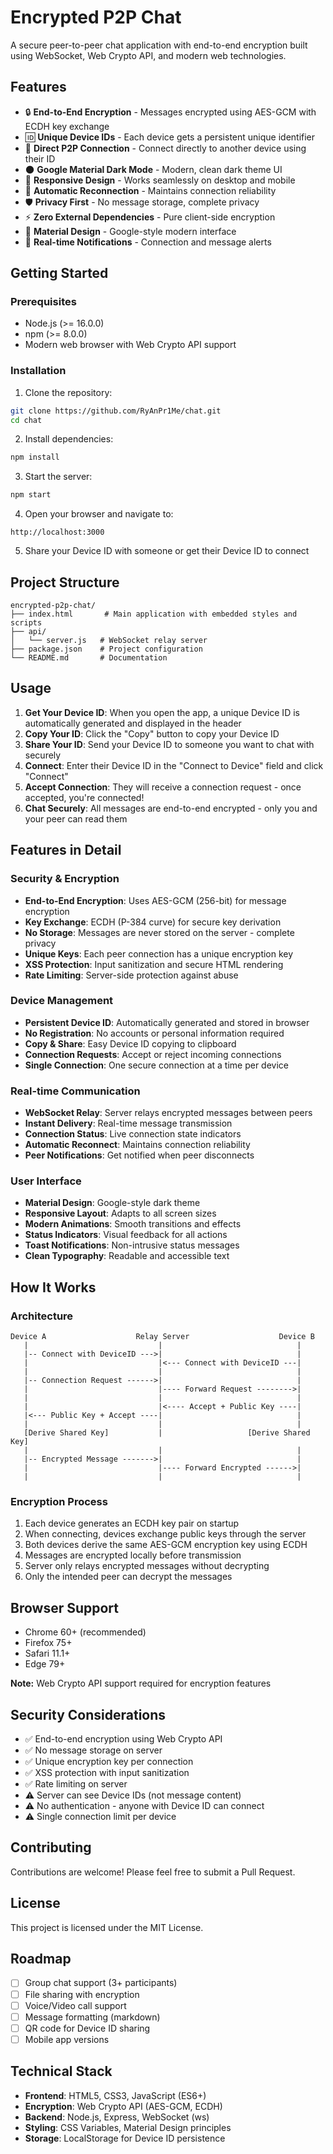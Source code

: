 # Encrypted P2P Chat

A secure peer-to-peer chat application with end-to-end encryption built using WebSocket, Web Crypto API, and modern web technologies.

## Features

- 🔒 **End-to-End Encryption** - Messages encrypted using AES-GCM with ECDH key exchange
- 🆔 **Unique Device IDs** - Each device gets a persistent unique identifier
- 🔗 **Direct P2P Connection** - Connect directly to another device using their ID
- 🌑 **Google Material Dark Mode** - Modern, clean dark theme UI
- 📱 **Responsive Design** - Works seamlessly on desktop and mobile
- 🔄 **Automatic Reconnection** - Maintains connection reliability
- 🛡️ **Privacy First** - No message storage, complete privacy
- ⚡ **Zero External Dependencies** - Pure client-side encryption
- 🎨 **Material Design** - Google-style modern interface
- 🔔 **Real-time Notifications** - Connection and message alerts

## Getting Started

### Prerequisites

- Node.js (>= 16.0.0)
- npm (>= 8.0.0)
- Modern web browser with Web Crypto API support

### Installation

1. Clone the repository:
```bash
git clone https://github.com/RyAnPr1Me/chat.git
cd chat
```

2. Install dependencies:
```bash
npm install
```

3. Start the server:
```bash
npm start
```

4. Open your browser and navigate to:
```
http://localhost:3000
```

5. Share your Device ID with someone or get their Device ID to connect

## Project Structure

```
encrypted-p2p-chat/
├── index.html       # Main application with embedded styles and scripts
├── api/
│   └── server.js   # WebSocket relay server
├── package.json    # Project configuration
└── README.md       # Documentation
```

## Usage

1. **Get Your Device ID**: When you open the app, a unique Device ID is automatically generated and displayed in the header
2. **Copy Your ID**: Click the "Copy" button to copy your Device ID
3. **Share Your ID**: Send your Device ID to someone you want to chat with securely
4. **Connect**: Enter their Device ID in the "Connect to Device" field and click "Connect"
5. **Accept Connection**: They will receive a connection request - once accepted, you're connected!
6. **Chat Securely**: All messages are end-to-end encrypted - only you and your peer can read them

## Features in Detail

### Security & Encryption
- **End-to-End Encryption**: Uses AES-GCM (256-bit) for message encryption
- **Key Exchange**: ECDH (P-384 curve) for secure key derivation
- **No Storage**: Messages are never stored on the server - complete privacy
- **Unique Keys**: Each peer connection has a unique encryption key
- **XSS Protection**: Input sanitization and secure HTML rendering
- **Rate Limiting**: Server-side protection against abuse

### Device Management
- **Persistent Device ID**: Automatically generated and stored in browser
- **No Registration**: No accounts or personal information required
- **Copy & Share**: Easy Device ID copying to clipboard
- **Connection Requests**: Accept or reject incoming connections
- **Single Connection**: One secure connection at a time per device

### Real-time Communication
- **WebSocket Relay**: Server relays encrypted messages between peers
- **Instant Delivery**: Real-time message transmission
- **Connection Status**: Live connection state indicators
- **Automatic Reconnect**: Maintains connection reliability
- **Peer Notifications**: Get notified when peer disconnects

### User Interface
- **Material Design**: Google-style dark theme
- **Responsive Layout**: Adapts to all screen sizes
- **Modern Animations**: Smooth transitions and effects
- **Status Indicators**: Visual feedback for all actions
- **Toast Notifications**: Non-intrusive status messages
- **Clean Typography**: Readable and accessible text

## How It Works

### Architecture
```
Device A                    Relay Server                    Device B
   |                             |                              |
   |-- Connect with DeviceID --->|                              |
   |                             |<--- Connect with DeviceID ---|
   |                             |                              |
   |-- Connection Request ------>|                              |
   |                             |---- Forward Request -------->|
   |                             |                              |
   |                             |<---- Accept + Public Key ----|
   |<--- Public Key + Accept ----|                              |
   |                             |                              |
   [Derive Shared Key]           |                   [Derive Shared Key]
   |                             |                              |
   |-- Encrypted Message ------->|                              |
   |                             |---- Forward Encrypted ------>|
   |                             |                              |
```

### Encryption Process
1. Each device generates an ECDH key pair on startup
2. When connecting, devices exchange public keys through the server
3. Both devices derive the same AES-GCM encryption key using ECDH
4. Messages are encrypted locally before transmission
5. Server only relays encrypted messages without decrypting
6. Only the intended peer can decrypt the messages

## Browser Support

- Chrome 60+ (recommended)
- Firefox 75+
- Safari 11.1+
- Edge 79+

**Note:** Web Crypto API support required for encryption features

## Security Considerations

- ✅ End-to-end encryption using Web Crypto API
- ✅ No message storage on server
- ✅ Unique encryption key per connection
- ✅ XSS protection with input sanitization
- ✅ Rate limiting on server
- ⚠️ Server can see Device IDs (not message content)
- ⚠️ No authentication - anyone with Device ID can connect
- ⚠️ Single connection limit per device

## Contributing

Contributions are welcome! Please feel free to submit a Pull Request.

## License

This project is licensed under the MIT License.

## Roadmap

- [ ] Group chat support (3+ participants)
- [ ] File sharing with encryption
- [ ] Voice/Video call support
- [ ] Message formatting (markdown)
- [ ] QR code for Device ID sharing
- [ ] Mobile app versions

## Technical Stack

- **Frontend**: HTML5, CSS3, JavaScript (ES6+)
- **Encryption**: Web Crypto API (AES-GCM, ECDH)
- **Backend**: Node.js, Express, WebSocket (ws)
- **Styling**: CSS Variables, Material Design principles
- **Storage**: LocalStorage for Device ID persistence